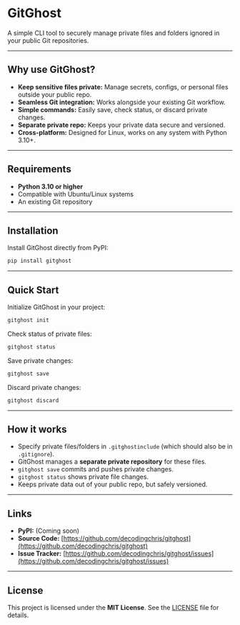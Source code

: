 # GitGhost

A simple CLI tool to securely manage private files and folders ignored in your public Git repositories.

---

## Why use GitGhost?

- **Keep sensitive files private:** Manage secrets, configs, or personal files outside your public repo.
- **Seamless Git integration:** Works alongside your existing Git workflow.
- **Simple commands:** Easily save, check status, or discard private changes.
- **Separate private repo:** Keeps your private data secure and versioned.
- **Cross-platform:** Designed for Linux, works on any system with Python 3.10+.

---

## Requirements

- **Python 3.10 or higher**
- Compatible with Ubuntu/Linux systems
- An existing Git repository

---

## Installation

Install GitGhost directly from PyPI:

```bash
pip install gitghost
```

---

## Quick Start

Initialize GitGhost in your project:

```bash
gitghost init
```

Check status of private files:

```bash
gitghost status
```

Save private changes:

```bash
gitghost save
```

Discard private changes:

```bash
gitghost discard
```

---

## How it works

- Specify private files/folders in `.gitghostinclude` (which should also be in `.gitignore`).
- GitGhost manages a **separate private repository** for these files.
- `gitghost save` commits and pushes private changes.
- `gitghost status` shows private file changes.
- Keeps private data out of your public repo, but safely versioned.

---

## Links

- **PyPI:** (Coming soon)
- **Source Code:** [https://github.com/decodingchris/gitghost](https://github.com/decodingchris/gitghost)
- **Issue Tracker:** [https://github.com/decodingchris/gitghost/issues](https://github.com/decodingchris/gitghost/issues)

---

## License

This project is licensed under the **MIT License**. See the [LICENSE](https://opensource.org/licenses/MIT) file for details.
